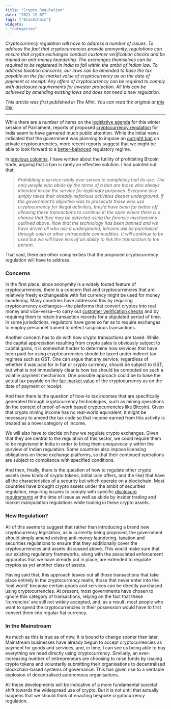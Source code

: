 ```yaml
---
title: "Crypto Regulation"
date: "2021-12-07"
tags: ["Blockchain"]
widgets: 
- "categories"
---
```


*Cryptocurrency regulation will have to address a number of issues. To address the fact that cryptocurrencies provide anonymity, regulations can ensure that crypto exchanges conduct customer verification checks and be trained on anti-money laundering. The exchanges themselves can be required to be registered in India to fall within the ambit of Indian law. To address taxation concerns, our laws can be amended to base the tax payable on the fair market value of cryptocurrency as on the date of payment or receipt. Any offers of cryptocurrency can be required to comply with disclosure requirements for investor protection. All this can be achieved by amending existing laws and does not need a new regulation.*
<!--more-->
*This article was first published in The Mint. You can read the original at [this link](https://www.livemint.com/opinion/columns/why-we-should-not-jump-the-gun-on-crypto-regulation-11638894962197.html).*

---

While there are a number of items on the [legislative agenda](https://www.livemint.com/news/india/farm-laws-repeal-bill-crypto-bill-key-things-to-watch-at-parliament-s-winter-session-11638081992482.html) for this winter session of Parliament, reports of proposed [cryptocurrency regulation](https://www.livemint.com/market/cryptocurrency/centre-to-introduce-new-crypto-bill-in-parliament-after-cabinet-nod-fm-sitharaman-11638261118710.html) for India seem to have garnered much public attention. While the initial news indicated that the government was planning to impose an [outright ban](https://www.livemint.com/market/cryptocurrency/govt-to-move-bill-to-ban-all-privatecryptocurrencies-11637693131165.html) on private cryptocurrencies, more recent reports suggest that we might be able to look forward to a [better-balanced](https://www.livemint.com/market/cryptocurrency/no-ban-sebi-to-regulate-cryptos-11638471774414.html) regulatory regime.

In [previous columns](/25/april/2018/the-futility-of-prohibiting-bitcoin-trade/), I have written about the futility of prohibiting Bitcoin trade, arguing that a ban is rarely an effective solution. I had pointed out that:

> *Prohibiting a service rarely ever serves to completely halt its use. The only people who abide by the terms of a ban are those who always intended to use the service for legitimate purposes. Everyone else simply takes their already nefarious activities deeper underground. If the government’s objective was to prosecute those who use cryptocurrency for illegal activities, they’d have been far better off allowing these transactions to continue in the open where there is a chance that they may be detected using the forensic mechanisms outlined above. Now that the technology has been banned and we have driven all who use it underground, bitcoins will be purchased through cash or other untraceable commodities. It will continue to be used but we will have less of an ability to link the transaction to the person.*

That said, there are other complexities that the proposed cryptocurrency regulation will have to address.

### Concerns

In the first place, since anonymity is a widely touted feature of cryptocurrencies, there is a concern that and cryptocurrencies that are relatively freely exchangeable with fiat currency might be used for money laundering. Many countries have addressed this by requiring cryptocurrency exchanges—the platforms that convert cryptos into real money and vice-versa—to carry out [customer verification checks](https://www.fincen.gov/sites/default/files/2019-05/FinCEN%20Guidance%20CVC%20FINAL%20508.pdf) and by requiring them to retain transaction records for a stipulated period of time. In some jurisdictions, regulators have gone so far as to require exchanges to employ personnel trained to detect suspicious transactions.

Another concern has to do with how crypto transactions are taxed. While the capital appreciation resulting from crypto sales is obviously subject to capital gains, it is somewhat harder to determine how services that have been paid for using cryptocurrencies should be taxed under indirect tax regimes such as GST. One can argue that any service, regardless of whether it was paid for in fiat or crypto currency, should be subject to GST, but what is not immediately clear is how tax should be computed on such a volatile payment mechanism. One possible approach could be to base the actual tax payable on the [fair market value](https://www.irs.gov/pub/irs-drop/n-14-21.pdf) of the cryptocurrency as on the date of payment or receipt.

And then there is the question of how-to tax incomes that are specifically generated through cryptocurrency technologies, such as mining operations (in the context of proof-of-work based cryptocurrencies like Bitcoin). Given that crypto mining income has no real-world equivalent, it might be necessary to amend the tax code so that income earned from this activity is treated as a novel category of income.

We will also have to decide on how we regulate crypto exchanges. Given that they are central to the regulation of this sector, we could require them to be registered in India in order to bring them unequivocally within the purview of Indian regulation. Some countries also impose licensing obligations on these exchange platforms, so that their continued operations are subject to compliance with specified conditions.

And then, finally, there is the question of how to regulate other crypto assets (new kinds of crypto tokens, initial coin offers, and the like) that have all the characteristics of a security but which operate on a blockchain. Most countries have brought crypto assets under the ambit of securities regulation, requiring issuers to comply with specific [disclosure requirements](https://www.sec.gov/oiea/investor-alerts-and-bulletins/ib_coinofferings) at the time of issue as well as abide by insider trading and market manipulation regulations while trading in these crypto assets.

### New Regulation?

All of this seems to suggest that rather than introducing a brand new cryptocurrency legislation, as is currently being proposed, the government should simply amend existing anti-money laundering, taxation and securities regulations to ensure that they additionally cover the cryptocurrencies and assets discussed above. This would make sure that our existing regulatory frameworks, along with the associated enforcement apparatus that we have already put in place, are extended to regulate cryptos as yet another class of assets.

Having said that, this approach leaves out all those transactions that take place entirely in the cryptocurrency realm, those that never enter into the ‘real world’ because certain goods and services can be directly purchased using cryptocurrencies. At present, most governments have chosen to ignore this category of transactions, relying on the fact that these ‘currencies’ are still not widely accepted, and, as a result, most people who want to spend the cryptocurrencies in their possession would have to first convert them into regular fiat currency.

### In the Mainstream

As much as this is true as of now, it is bound to change sooner than later. Mainstream businesses have already begun to accept cryptocurrencies as payment for goods and services, and, in time, I can see us being able to buy everything we need directly using cryptocurrency. Similarly, an ever-increasing number of entrepreneurs are choosing to raise funds by issuing crypto tokens and voluntarily submitting their organisations to decentralised blockchain-based systems of governance. This has given rise to a veritable explosion of decentralised autonomous organisations.

All these developments will be indicative of a more fundamental societal shift towards the widespread use of crypto. But it is not until that actually happens that we should think of enacting bespoke cryptocurrency regulation.
